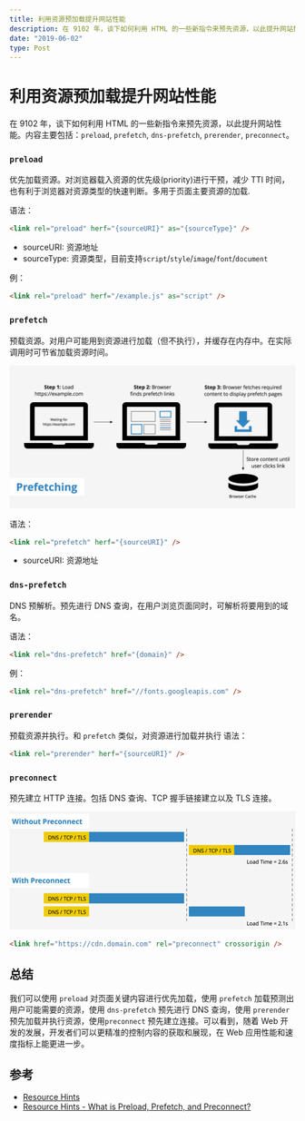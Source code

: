 ```yaml
---
title: 利用资源预加载提升网站性能
description: 在 9102 年，谈下如何利用 HTML 的一些新指令来预先资源，以此提升网站性能。内容主要包括：`preload`, `prefetch`, `dns-prefetch`, `prerender`, `preconnect`。
date: "2019-06-02"
type: Post
---
```


# 利用资源预加载提升网站性能

在 9102 年，谈下如何利用 HTML 的一些新指令来预先资源，以此提升网站性能。内容主要包括：`preload`, `prefetch`, `dns-prefetch`, `prerender`, `preconnect`。

### `preload`

优先加载资源。对浏览器载入资源的优先级(priority)进行干预，减少 TTI 时间，也有利于浏览器对资源类型的快速判断。多用于页面主要资源的加载.

语法：

```html
<link rel="preload" herf="{sourceURI}" as="{sourceType}" />
```

- sourceURI: 资源地址
- sourceType: 资源类型，目前支持`script`/`style`/`image`/`font`/`document`

例：

```html
<link rel="preload" herf="/example.js" as="script" />
```

### `prefetch`

预载资源。对用户可能用到资源进行加载（但不执行），并缓存在内存中。在实际调用时可节省加载资源时间。

![Prefetch resource](./img/prefetching.png)

语法：

```html
<link rel="prefetch" herf="{sourceURI}" />
```

- sourceURI: 资源地址

### `dns-prefetch`

DNS 预解析。预先进行 DNS 查询，在用户浏览页面同时，可解析将要用到的域名。

语法：

```html
<link rel="dns-prefetch" href="{domain}" />
```

例：

```html
<link rel="dns-prefetch" href="//fonts.googleapis.com" />
```

### `prerender`

预载资源并执行。和 `prefetch` 类似，对资源进行加载并执行
语法：

```html
<link rel="prerender" herf="{sourceURI}" />
```

### `preconnect`

预先建立 HTTP 连接。包括 DNS 查询、TCP 握手链接建立以及 TLS 连接。

![Preconnect](./img/preconnect.png)

```html
<link href="https://cdn.domain.com" rel="preconnect" crossorigin />
```

## 总结

我们可以使用 `preload` 对页面关键内容进行优先加载，使用 `prefetch` 加载预测出用户可能需要的资源，使用 `dns-prefetch` 预先进行 DNS 查询，使用 `prerender` 预先加载并执行资源，使用`preconnect` 预先建立连接。可以看到，随着 Web 开发的发展，开发者们可以更精准的控制内容的获取和展现，在 Web 应用性能和速度指标上能更进一步。

## 参考

- [Resource Hints](https://www.w3.org/TR/resource-hints/)
- [Resource Hints - What is Preload, Prefetch, and Preconnect?](https://www.keycdn.com/blog/resource-hints)
